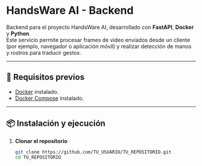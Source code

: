 # HandsWare AI - Backend

Backend para el proyecto HandsWare AI, desarrollado con **FastAPI**, **Docker** y **Python**.  
Este servicio permite procesar frames de video enviados desde un cliente (por ejemplo, navegador o aplicación móvil) y realizar detección de manos y rostros para traducir gestos.

---

## 🚀 Requisitos previos
- [Docker](https://www.docker.com/get-started) instalado.
- [Docker Compose](https://docs.docker.com/compose/install/) instalado.

---

## 📦 Instalación y ejecución

1. **Clonar el repositorio**
   ```bash
   git clone https://github.com/TU_USUARIO/TU_REPOSITORIO.git
   cd TU_REPOSITORIO
